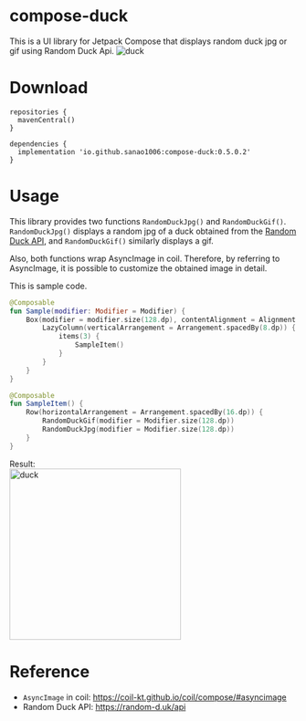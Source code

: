 # compose-duck
This is a UI library for Jetpack Compose that displays random duck jpg or gif using Random Duck Api.
<img src="./duck.gif" alt="duck">
# Download
```
repositories {
  mavenCentral()
}

dependencies {
  implementation 'io.github.sanao1006:compose-duck:0.5.0.2'
}
```
# Usage
This library provides two functions `RandomDuckJpg()` and `RandomDuckGif()`.  
`RandomDuckJpg()` displays a random jpg of a duck obtained from the [Random Duck API](https://random-d.uk/api), and `RandomDuckGif()` similarly displays a gif.  

Also, both functions wrap AsyncImage in coil. Therefore, by referring to AsyncImage, it is possible to customize the obtained image in detail.

This is sample code.
```kotlin
@Composable
fun Sample(modifier: Modifier = Modifier) {
    Box(modifier = modifier.size(128.dp), contentAlignment = Alignment.Center) {
        LazyColumn(verticalArrangement = Arrangement.spacedBy(8.dp)) {
            items(3) {
                SampleItem()
            }
        }
    }
}

@Composable
fun SampleItem() {
    Row(horizontalArrangement = Arrangement.spacedBy(16.dp)) {
        RandomDuckGif(modifier = Modifier.size(128.dp))
        RandomDuckJpg(modifier = Modifier.size(128.dp))
    }
}
```
Result:  
<img src="./result.gif" alt="duck" width="300">

# Reference

- `AsyncImage` in coil: https://coil-kt.github.io/coil/compose/#asyncimage
- Random Duck API: https://random-d.uk/api
